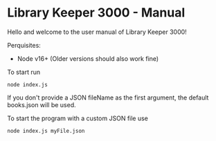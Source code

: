 # Library Keeper 3000 - Manual

Hello and welcome to the user manual of Library Keeper 3000!

Perquisites:

- Node v16+ (Older versions should also work fine)

To start run

`node index.js`

If you don't provide a JSON fileName as the first argument, the default books.json will be used.

To start the program with a custom JSON file use

`node index.js myFile.json`
